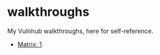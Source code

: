 # walkthroughs
My Vulnhub walkthroughs, here for self-reference.
* [Matrix: 1](https://github.com/curl-cobain/walkthroughs/blob/master/Matrix-1.md)
